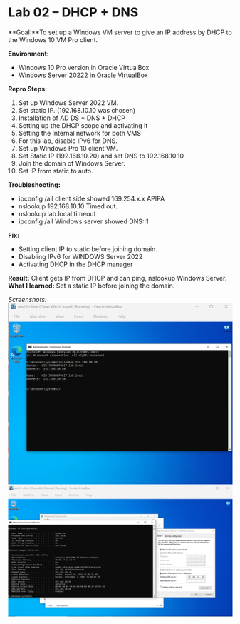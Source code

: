 # Lab 02 – DHCP + DNS

**Goal:**To set up a Windows VM server to give an IP address by DHCP to the Windows 10 VM Pro client.

**Environment:**
- Windows 10 Pro version in Oracle VirtualBox
- Windows Server 20222 in Oracle VirtualBox

**Repro Steps:**
1. Set up Windows Server 2022 VM.
2. Set static IP. (192.168.10.10 was chosen)
3. Installation of AD DS + DNS + DHCP
4. Setting up the DHCP scope and activating it
5. Setting the Internal network for both VMS
6. For this lab, disable IPv6 for DNS.
7. Set up Windows Pro 10 client VM.
8. Set Static IP (192.168.10.20) and set DNS to 192.168.10.10
9. Join the domain of Windows Server.
10. Set IP from static to auto.

**Troubleshooting:**
- ipconfig /all client side showed 169.254.x.x APIPA
- nslookup 192.168.10.10 Timed out.
- nslookup lab.local timeout
- ipconfig /all Windows server showed DNS::1

**Fix:**
- Setting client IP to static before joining domain.
- Disabling IPv6 for WINDOWS Server 2022
- Activating DHCP in the DHCP manager

**Result:** Client gets IP from DHCP and can ping, nslookup Windows Server.  
**What I learned:** Set a static IP before joining the domain.

_Screenshots:_
![test](screenshots/DNS.png)
![test](screenshots/DHCP.png)


